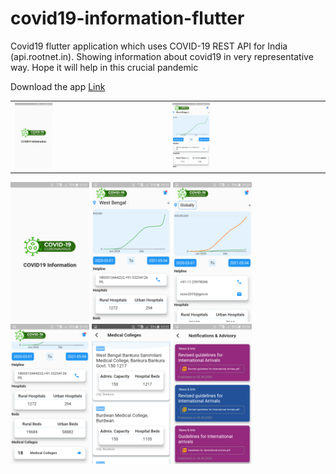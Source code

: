 # covid19-information-flutter
Covid19 flutter application which uses COVID-19 REST API for India (api.rootnet.in). Showing information about covid19 in very representative way. Hope it will help in this crucial pandemic 

Download the app <a href="https://drive.google.com/file/d/1li7WhO_sOP2w2luQB6vBW82NF0LUXOVg/view?usp=sharing" target="_blank" title="Download from Google drive"> Link </a>


|                                                           |                                                           |
| --------------------------------------------------------- | --------------------------------------------------------- |
| <img src="Assets/snapshot/Screenshot_01.png"  width="25%"/> | <img src="Assets/snapshot/Screenshot_02.png" width="25%"/>  |

<img src="Assets/snapshot/Screenshot_01.png" width="25%">
<img src="Assets/snapshot/Screenshot_02.png" width="25%">
<img src="Assets/snapshot/Screenshot_03.png" width="25%">
<img src="Assets/snapshot/Screenshot_04.png" width="25%">
<img src="Assets/snapshot/Screenshot_05.png" width="25%">
<img src="Assets/snapshot/Screenshot_06.png" width="25%">
